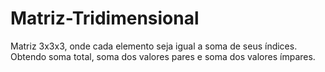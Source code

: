 # Matriz-Tridimensional
Matriz 3x3x3, onde cada elemento seja igual a soma de seus índices. Obtendo soma total, soma dos valores pares e soma dos valores ímpares.
